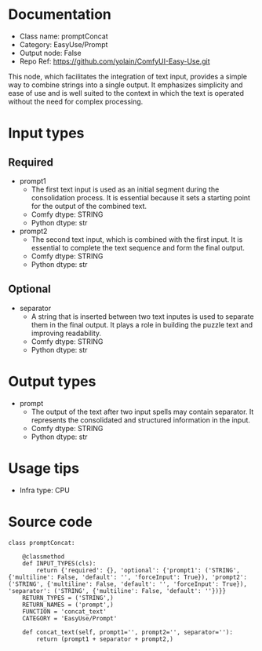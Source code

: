 # Documentation
- Class name: promptConcat
- Category: EasyUse/Prompt
- Output node: False
- Repo Ref: https://github.com/yolain/ComfyUI-Easy-Use.git

This node, which facilitates the integration of text input, provides a simple way to combine strings into a single output. It emphasizes simplicity and ease of use and is well suited to the context in which the text is operated without the need for complex processing.

# Input types
## Required
- prompt1
    - The first text input is used as an initial segment during the consolidation process. It is essential because it sets a starting point for the output of the combined text.
    - Comfy dtype: STRING
    - Python dtype: str
- prompt2
    - The second text input, which is combined with the first input. It is essential to complete the text sequence and form the final output.
    - Comfy dtype: STRING
    - Python dtype: str
## Optional
- separator
    - A string that is inserted between two text inputes is used to separate them in the final output. It plays a role in building the puzzle text and improving readability.
    - Comfy dtype: STRING
    - Python dtype: str

# Output types
- prompt
    - The output of the text after two input spells may contain separator. It represents the consolidated and structured information in the input.
    - Comfy dtype: STRING
    - Python dtype: str

# Usage tips
- Infra type: CPU

# Source code
```
class promptConcat:

    @classmethod
    def INPUT_TYPES(cls):
        return {'required': {}, 'optional': {'prompt1': ('STRING', {'multiline': False, 'default': '', 'forceInput': True}), 'prompt2': ('STRING', {'multiline': False, 'default': '', 'forceInput': True}), 'separator': ('STRING', {'multiline': False, 'default': ''})}}
    RETURN_TYPES = ('STRING',)
    RETURN_NAMES = ('prompt',)
    FUNCTION = 'concat_text'
    CATEGORY = 'EasyUse/Prompt'

    def concat_text(self, prompt1='', prompt2='', separator=''):
        return (prompt1 + separator + prompt2,)
```